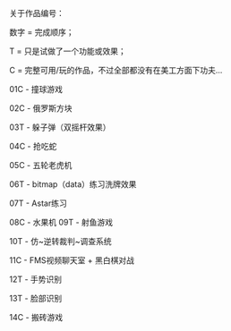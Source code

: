 关于作品编号：

数字 = 完成顺序；

T = 只是试做了一个功能或效果；

C = 完整可用/玩的作品，不过全部都没有在美工方面下功夫...

01C - 撞球游戏

02C - 俄罗斯方块

03T - 躲子弹（双摇杆效果）

04C - 抢吃蛇

05C - 五轮老虎机

06T - bitmap（data）练习洗牌效果

07T - Astar练习

08C - 水果机
09T - 射鱼游戏

10T - 仿~逆转裁判~调查系统

11C - FMS视频聊天室 + 黑白棋对战

12T - 手势识别

13T - 脸部识别

14C - 搬砖游戏
